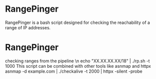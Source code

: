 # RangePinger
RangePinger is a bash script designed for checking the reachability of a range of IP addresses. 
# RangePinger
checking ranges from the pipeline \n
echo "XX.XX.XX.XX/18" | ./rp.sh -t 1000 
This script can be combined with other tools like  asnmap and httpx
asnmap -d example.com | ./checkalive -t 2000 | httpx -silent -probe
